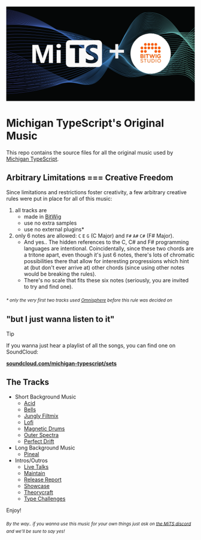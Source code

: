 
<p align="center">
  <img src="./MiTS.png">
</p>

# Michigan TypeScript's Original Music

This repo contains the source files for all the original music used by [Michigan TypeScript](https://www.youtube.com/@MichiganTypeScript/videos).

## Arbitrary Limitations === Creative Freedom

Since limitations and restrictions foster creativity, a few arbitrary creative rules were put in place for all of this music:

1. all tracks are
    - made in [BitWig](https://www.bitwig.com)
    - use no extra samples
    - use no external plugins*
1. only 6 notes are allowed: `C` `E` `G` (C Major) and `F#` `A#` `C#` (F# Major).
    - And yes..  The hidden references to the C, C# and F# programming languages are intentional.  Coincidentally, since these two chords are a tritone apart, even though it's just 6 notes, there's lots of chromatic possibilities there that allow for interesting progressions which hint at (but don't ever arrive at) other chords (since using other notes would be breaking the rules).
    - There's no scale that fits these six notes (seriously, you are invited to try and find one).

<sub>_* only the very first two tracks used [Omnisphere](https://www.spectrasonics.net/products/omnisphere) before this rule was decided on_<sub>

## "but I just wanna listen to it"

> [!TIP]
>  If you wanna just hear a playlist of all the songs, you can find one on SoundCloud:
>
> **[soundcloud.com/michigan-typescript/sets](https://soundcloud.com/michigan-typescript/sets)**

## The Tracks

- Short Background Music
  - [Acid](./short-background/acid/README.md)
  - [Bells](./short-background/bells/README.md)
  - [Jungly Filtmix](./short-background/jungly-filtmix/README.md)
  - [Lofi](./short-background/lofi/README.md)
  - [Magnetic Drums](./short-background/magnetic-drums/README.md)
  - [Outer Spectra](./short-background/outer-spectra/README.md)
  - [Perfect Drift](./short-background/perfect-drift/README.md)
- Long Background Music
  - [Pineal](./long-background/pineal/README.md)
- Intros/Outros
  - [Live Talks](./intros-outros/live-talks/README.md)
  - [Maintain](./intros-outros/maintain/README.md)
  - [Release Report](./intros-outros/release-report/README.md)
  - [Showcase](./intros-outros/showcase/README.md)
  - [Theorycraft](./intros-outros/theorycraft/README.md)
  - [Type Challenges](./intros-outros/type-challenges/README.md)

Enjoy!

<sub>_By the way.. if you wanna use this music for your own things just ask on [the MiTS discord](https://discord.michigantypescript.com) and we'll be sure to say yes!_</sub>